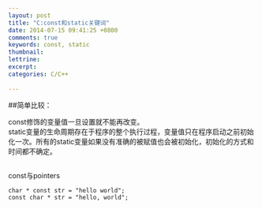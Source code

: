 ```yaml
---
layout: post  
title: "C:const和static关键词"  
date: 2014-07-15 09:41:25 +0800  
comments: true  
keywords: const, static  
thumbnail:   
lettrine:   
excerpt:       
categories: C/C++  
  
---
```


##简单比较：  
            
const修饰的变量值一旦设置就不能再改变。  
static变量的生命周期存在于程序的整个执行过程，变量值只在程序启动之前初始化一次。所有的static变量如果没有准确的被赋值也会被初始化，初始化的方式和时间都不确定。  
    
##  
    
const与pointers  
 
```
char * const str = "hello world";
const char * str = "hello, world";
```
  
